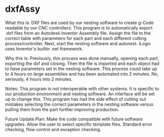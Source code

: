 # dxfAssy

What this is:
DXF files are used by our nesting software to create g-Code readable by our CNC controllers.  This program is to automatically export .dxf files from an Autodesk Inventor Assembly file.  Assign the file to the correct table with parameters for each part and each different cutting process/controller.  Next, start the nesting software and autonest.  iLogic uses Inventor's builtin .net framework.

Why this is:
Previously, this process was done manually, opening each part, exporting the dxf and closing.  Then the file is imported and each object had to have parameters set in the nesting software.  This process could take up to 4 hours on large assemblies and has been automated into 2 minutes. No, seriously, 4 hours into 2 minutes.  

Notes:
This program is not interoperable with other systems.  It is specific to our production environment and nesting software.  An interface will be set up to change this.  This program has had the side effect of cutting out mistakes selecting the correct parameters in the nesting software versus pulling them from the part further improving production.  

Future Update Plan:
Make the code compatible with future software upgrades.
Allow the user to select specific template files.
Standard error checking, flow control and exception checking. 
